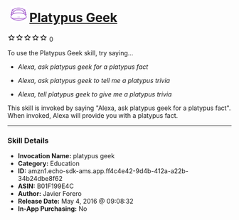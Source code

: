 # &nbsp;<img src="skill_icon" alt="Platypus Geek icon" width="36"> [Platypus Geek](http://alexa.amazon.com/#skills/amzn1.echo-sdk-ams.app.ff4c4e42-9d4b-412a-a22b-34b24dbe8f62)
![0 stars](../../images/ic_star_border_black_18dp_1x.png)![0 stars](../../images/ic_star_border_black_18dp_1x.png)![0 stars](../../images/ic_star_border_black_18dp_1x.png)![0 stars](../../images/ic_star_border_black_18dp_1x.png)![0 stars](../../images/ic_star_border_black_18dp_1x.png) 0

To use the Platypus Geek skill, try saying...

* *Alexa, ask platypus geek for a platypus fact*

* *Alexa, ask platypus geek to tell me a platypus trivia*

* *Alexa, tell platypus geek to give me a platypus trivia*

This skill is invoked by saying "Alexa, ask platypus geek for a platypus fact".
When invoked, Alexa will provide you with a platypus fact.

***

### Skill Details

* **Invocation Name:** platypus geek
* **Category:** Education
* **ID:** amzn1.echo-sdk-ams.app.ff4c4e42-9d4b-412a-a22b-34b24dbe8f62
* **ASIN:** B01F199E4C
* **Author:** Javier Forero
* **Release Date:** May 4, 2016 @ 09:08:32
* **In-App Purchasing:** No
